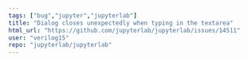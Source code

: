 ```yaml
---
tags: ["bug","jupyter","jupyterlab"]
title: "Dialog closes unexpectedly when typing in the textarea"
html_url: "https://github.com/jupyterlab/jupyterlab/issues/14511"
user: "verilog15"
repo: "jupyterlab/jupyterlab"
---
```


